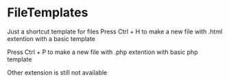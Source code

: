 # FileTemplates
Just a shortcut template for files
Press Ctrl + H to make a new file with .html extention with a basic template

Press Ctrl + P to make a new file with .php extention with basic php template

Other extension is still not available
